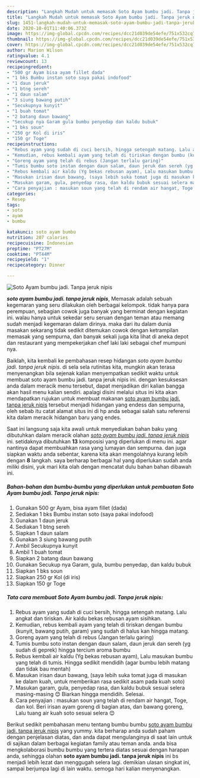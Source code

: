 ```yaml
---
description: "Langkah Mudah untuk memasak Soto Ayam bumbu jadi. Tanpa jeruk nipis, Menggugah Selera"
title: "Langkah Mudah untuk memasak Soto Ayam bumbu jadi. Tanpa jeruk nipis, Menggugah Selera"
slug: 1451-langkah-mudah-untuk-memasak-soto-ayam-bumbu-jadi-tanpa-jeruk-nipis-menggugah-selera
date: 2020-10-01T11:40:06.373Z
image: https://img-global.cpcdn.com/recipes/dcc21d039de54efe/751x532cq70/soto-ayam-bumbu-jadi-tanpa-jeruk-nipis-foto-resep-utama.jpg
thumbnail: https://img-global.cpcdn.com/recipes/dcc21d039de54efe/751x532cq70/soto-ayam-bumbu-jadi-tanpa-jeruk-nipis-foto-resep-utama.jpg
cover: https://img-global.cpcdn.com/recipes/dcc21d039de54efe/751x532cq70/soto-ayam-bumbu-jadi-tanpa-jeruk-nipis-foto-resep-utama.jpg
author: Marion Wilson
ratingvalue: 4.1
reviewcount: 13
recipeingredient:
- "500 gr Ayam bisa ayam fillet dada"
- "1 bks Bumbu instan soto saya pakai indofood"
- "1 daun jeruk"
- "1 btng sereh"
- "1 daun salam"
- "3 siung bawang putih"
- "Secukupnya kunyit"
- "1 buah tomat"
- "2 batang daun bawang"
- "Secukup nya Garam gula bumbu penyedap dan kaldu bubuk"
- "1 bks soun"
- "250 gr Kol di iris"
- "150 gr Toge"
recipeinstructions:
- "Rebus ayam yang sudah di cuci bersih, hingga setengah matang. Lalu angkat dan tiriskan. Air kaldu bekas rebusan ayam sisihkan."
- "Kemudian, rebus kembali ayam yang telah di tiriskan dengan bumbu (kunyit, bawang putih, garam) yang sudah di halus kan hingga matang."
- "Goreng ayam yang telah di rebus (Jangan terlalu garing)"
- "Tumis bumbu soto instan dengan daun salam, daun jeruk dan sereh (yg sudah di geprek) hingga tercium aroma bumbu"
- "Rebus kembali air kaldu (Yg bekas rebusan ayam), Lalu masukan bumbu yang telah di tumis. Hingga sedikit mendidih (agar bumbu lebih matang dan tidak bau mentah)"
- "Masukan irisan daun bawang, (saya lebih suka tomat juga di masukan ke dalam kuah, untuk memberikan rasa sedikit asam pada kuah soto)"
- "Masukan garam, gula, penyedap rasa, dan kaldu bubuk sesuai selera masing-masing 😊 Biarkan hingga mendidih. Selesai."
- "Cara penyajian : masukan soun yang telah di rendam air hangat, Toge, dan kol. Beri irisan ayam goreng di bagian atas, dan bawang goreng, Lalu tuang air kuah soto sesuai selera 😊"
categories:
- Resep
tags:
- soto
- ayam
- bumbu

katakunci: soto ayam bumbu 
nutrition: 207 calories
recipecuisine: Indonesian
preptime: "PT27M"
cooktime: "PT44M"
recipeyield: "1"
recipecategory: Dinner

---
```



![Soto Ayam bumbu jadi. Tanpa jeruk nipis](https://img-global.cpcdn.com/recipes/dcc21d039de54efe/751x532cq70/soto-ayam-bumbu-jadi-tanpa-jeruk-nipis-foto-resep-utama.jpg)

<b><i>soto ayam bumbu jadi. tanpa jeruk nipis</i></b>, Memasak adalah sebuah kegemaran yang seru dilakukan oleh berbagai kelompok. tidak hanya para perempuan, sebagian cowok juga banyak yang berminat dengan kegiatan ini. walau hanya untuk sekedar seru seruan dengan teman atau memang sudah menjadi kegemaran dalam dirinya. maka dari itu dalam dunia masakan sekarang tidak sedikit ditemukan cowok dengan ketrampilan memasak yang sempurna, dan banyak sekali juga kita lihat di aneka depot dan restaurant yang mempekerjakan chef laki laki sebagai chef mumpuni nya.



Baiklah, kita kembali ke pembahasan resep hidangan <i>soto ayam bumbu jadi. tanpa jeruk nipis</i>. di sela sela rutinitas kita, mungkin akan terasa menyenangkan bila sejenak kalian menyempatkan sedikit waktu untuk membuat soto ayam bumbu jadi. tanpa jeruk nipis ini. dengan kesuksesan anda dalam meracik menu tersebut, dapat menjadikan diri kalian bangga akan hasil menu kalian sendiri. apalagi disini melalui situs ini kita akan mendapatkan rujukan untuk membuat makanan <u>soto ayam bumbu jadi. tanpa jeruk nipis</u> tersebut menjadi hidangan yang endess dan sempurna, oleh sebab itu catat alamat situs ini di hp anda sebagai salah satu referensi kita dalam meracik hidangan baru yang endes.


Saat ini langsung saja kita awali untuk menyediakan bahan baku yang dibutuhkan dalam meracik olahan <u><i>soto ayam bumbu jadi. tanpa jeruk nipis</i></u> ini. setidaknya dibutuhkan <b>13</b> komposisi yang diperlukan di menu ini. agar nantinya dapat membuahkan rasa yang lumayan dan sempurna. dan juga siapkan waktu anda sebentar, karena kita akan mengolahnya kurang lebih dengan <b>8</b> langkah. saya berharap berbagai hal yang diperlukan sudah anda miliki disini, yuk mari kita olah dengan mencatat dulu bahan bahan dibawah ini.

<!--inarticleads1-->

##### Bahan-bahan dan bumbu-bumbu yang diperlukan untuk pembuatan Soto Ayam bumbu jadi. Tanpa jeruk nipis:

1. Gunakan 500 gr Ayam, bisa ayam fillet (dada)
1. Sediakan 1 bks Bumbu instan soto (saya pakai indofood)
1. Gunakan 1 daun jeruk
1. Sediakan 1 btng sereh
1. Siapkan 1 daun salam
1. Gunakan 3 siung bawang putih
1. Ambil Secukupnya kunyit
1. Ambil 1 buah tomat
1. Siapkan 2 batang daun bawang
1. Gunakan Secukup nya Garam, gula, bumbu penyedap, dan kaldu bubuk
1. Siapkan 1 bks soun
1. Siapkan 250 gr Kol (di iris)
1. Siapkan 150 gr Toge




<!--inarticleads2-->

##### Tata cara membuat Soto Ayam bumbu jadi. Tanpa jeruk nipis:

1. Rebus ayam yang sudah di cuci bersih, hingga setengah matang. Lalu angkat dan tiriskan. Air kaldu bekas rebusan ayam sisihkan.
1. Kemudian, rebus kembali ayam yang telah di tiriskan dengan bumbu (kunyit, bawang putih, garam) yang sudah di halus kan hingga matang.
1. Goreng ayam yang telah di rebus (Jangan terlalu garing)
1. Tumis bumbu soto instan dengan daun salam, daun jeruk dan sereh (yg sudah di geprek) hingga tercium aroma bumbu
1. Rebus kembali air kaldu (Yg bekas rebusan ayam), Lalu masukan bumbu yang telah di tumis. Hingga sedikit mendidih (agar bumbu lebih matang dan tidak bau mentah)
1. Masukan irisan daun bawang, (saya lebih suka tomat juga di masukan ke dalam kuah, untuk memberikan rasa sedikit asam pada kuah soto)
1. Masukan garam, gula, penyedap rasa, dan kaldu bubuk sesuai selera masing-masing 😊 Biarkan hingga mendidih. Selesai.
1. Cara penyajian : masukan soun yang telah di rendam air hangat, Toge, dan kol. Beri irisan ayam goreng di bagian atas, dan bawang goreng, Lalu tuang air kuah soto sesuai selera 😊




Berikut sedikit pembahasan menu tentang bumbu bumbu <u>soto ayam bumbu jadi. tanpa jeruk nipis</u> yang yummy. kita berharap anda sudah paham dengan penjelasan diatas, dan anda dapat mengulanginya di saat lain untuk di sajikan dalam berbagai kegiatan family atau teman anda. anda bisa mengkolaborasi bumbu bumbu yang tertera diatas sesuai dengan harapan anda, sehingga olahan <b>soto ayam bumbu jadi. tanpa jeruk nipis</b> ini bs menjadi lebih lezat dan menggugah selera lagi. demikian ulasan singkat ini, sampai berjumpa lagi di lain waktu. semoga hari kalian menyenangkan.
